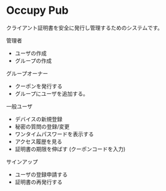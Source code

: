 # Occupy Pub

クライアント証明書を安全に発行し管理するためのシステムです。

管理者

- ユーザの作成
- グループの作成

グループオーナー

- クーポンを発行する
- グループにユーザを追加する。

一般ユーザ

- デバイスの新規登録
- 秘密の質問の登録/変更
- ワンタイムパスワードを表示する
- アクセス履歴を見る
- 証明書の期限を伸ばす (クーポンコードを入力)

サインアップ

- ユーザの登録申請する
- 証明書の再発行する
